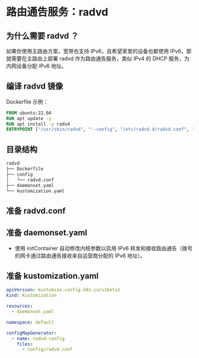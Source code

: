 # 路由通告服务：radvd

## 为什么需要 radvd ？

如果你使用主路由方案，宽带也支持 IPv6，且希望家里的设备也都使用 IPv6，那就需要在主路由上部署 radvd 作为路由通告服务，类似 IPv4 的 DHCP 服务，为内网设备分配 IPv6 地址。

## 编译 radvd 镜像

Dockerfile 示例：

```dockerfile title="Dockerfile"
FROM ubuntu:22.04
RUN apt update -y
RUN apt install -y radvd
ENTRYPOINT ["/usr/sbin/radvd", "--config", "/etc/radvd.d/radvd.conf", "--logmethod", "stderr_clean", "--nodaemon"]
```

## 目录结构

```txt
radvd
├── Dockerfile
├── config
│   └── radvd.conf
├── daemonset.yaml
└── kustomization.yaml
```

## 准备 radvd.conf

<FileBlock showLineNumbers title="config/radvd.conf" file="home-network/radvd.conf" />

## 准备 daemonset.yaml

<FileBlock showLineNumbers title="config/radvd.yaml" file="home-network/radvd.yaml" />

* 使用 initContainer 自动修改内核参数以启用 IPv6 转发和接收路由通告（拨号的网卡通过路由通告接收来自运营商分配的 IPv6 地址）。

## 准备 kustomization.yaml

```yaml title="kustomization.yaml"
apiVersion: kustomize.config.k8s.io/v1beta1
kind: Kustomization

resources:
  - daemonset.yaml

namespace: default

configMapGenerator:
  - name: radvd-config
    files:
      - config/radvd.conf
```
